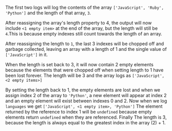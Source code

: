 The first two logs will log the contents of the array `['JavaScript', 'Ruby', 'Python']` and the length of that array, `3`.

After reassigning the array's length property to 4, the output will now include `<1 empty item>` at the end of the array, but the length will still be `4`.This is because empty indexes still count towards the length of an array.

After reassigning the length to `1`, the last 3 indexes will be chopped off and garbage collected, leaving an array with a length of 1 and the single value of `['JavaScript']` in it.

When the length is set back to 3, it will now contain 2 empty elements because the elements that were chopped off when setting length to 1 have been lost forever. The length will be 3 and the array logs as `['JavaScript', <2 empty items>]`

By setting the length back to 1, the empty elements are lost and when we assign index 2 of the array to `'Python'`, a new element will appear at index 2 and an empty element will exist between indexes 0 and 2.
Now when we log `languages` we get `['JavaScript', <1 empty item>, 'Python']`
The element returned by the reference to index 1 will be `undefined` because empty elements return `undefined` when they are referenced. Finally The length is 3, because the length is always equal to the greatest index in the array (2) + 1.
